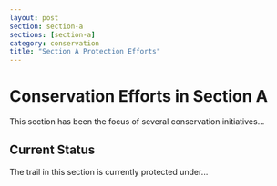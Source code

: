 ```yaml
---
layout: post
section: section-a
sections: [section-a]
category: conservation
title: "Section A Protection Efforts"
---
```


# Conservation Efforts in Section A

This section has been the focus of several conservation initiatives...

## Current Status

The trail in this section is currently protected under...

